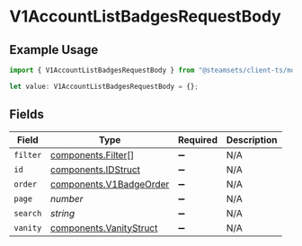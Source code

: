 # V1AccountListBadgesRequestBody

## Example Usage

```typescript
import { V1AccountListBadgesRequestBody } from "@steamsets/client-ts/models/components";

let value: V1AccountListBadgesRequestBody = {};
```

## Fields

| Field                                                              | Type                                                               | Required                                                           | Description                                                        |
| ------------------------------------------------------------------ | ------------------------------------------------------------------ | ------------------------------------------------------------------ | ------------------------------------------------------------------ |
| `filter`                                                           | [components.Filter](../../models/components/filter.md)[]           | :heavy_minus_sign:                                                 | N/A                                                                |
| `id`                                                               | [components.IDStruct](../../models/components/idstruct.md)         | :heavy_minus_sign:                                                 | N/A                                                                |
| `order`                                                            | [components.V1BadgeOrder](../../models/components/v1badgeorder.md) | :heavy_minus_sign:                                                 | N/A                                                                |
| `page`                                                             | *number*                                                           | :heavy_minus_sign:                                                 | N/A                                                                |
| `search`                                                           | *string*                                                           | :heavy_minus_sign:                                                 | N/A                                                                |
| `vanity`                                                           | [components.VanityStruct](../../models/components/vanitystruct.md) | :heavy_minus_sign:                                                 | N/A                                                                |